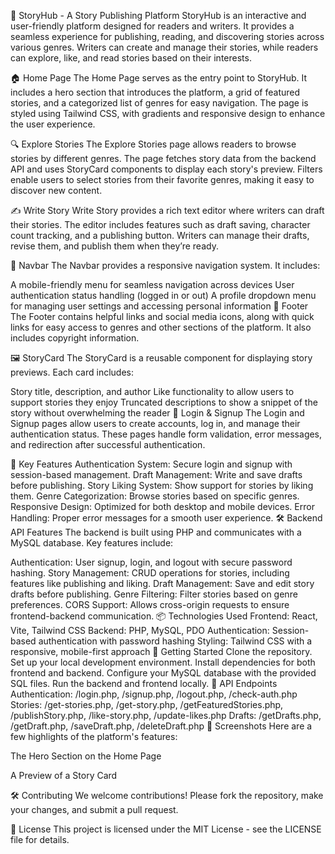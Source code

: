 📖 StoryHub - A Story Publishing Platform
StoryHub is an interactive and user-friendly platform designed for readers and writers. It provides a seamless experience for publishing, reading, and discovering stories across various genres. Writers can create and manage their stories, while readers can explore, like, and read stories based on their interests.

🏠 Home Page
The Home Page serves as the entry point to StoryHub. It includes a hero section that introduces the platform, a grid of featured stories, and a categorized list of genres for easy navigation. The page is styled using Tailwind CSS, with gradients and responsive design to enhance the user experience.

🔍 Explore Stories
The Explore Stories page allows readers to browse stories by different genres. The page fetches story data from the backend API and uses StoryCard components to display each story's preview. Filters enable users to select stories from their favorite genres, making it easy to discover new content.

✍️ Write Story
Write Story provides a rich text editor where writers can draft their stories. The editor includes features such as draft saving, character count tracking, and a publishing button. Writers can manage their drafts, revise them, and publish them when they’re ready.

🔗 Navbar
The Navbar provides a responsive navigation system. It includes:

A mobile-friendly menu for seamless navigation across devices
User authentication status handling (logged in or out)
A profile dropdown menu for managing user settings and accessing personal information
📱 Footer
The Footer contains helpful links and social media icons, along with quick links for easy access to genres and other sections of the platform. It also includes copyright information.

🖼️ StoryCard
The StoryCard is a reusable component for displaying story previews. Each card includes:

Story title, description, and author
Like functionality to allow users to support stories they enjoy
Truncated descriptions to show a snippet of the story without overwhelming the reader
🔐 Login & Signup
The Login and Signup pages allow users to create accounts, log in, and manage their authentication status. These pages handle form validation, error messages, and redirection after successful authentication.

🌟 Key Features
Authentication System: Secure login and signup with session-based management.
Draft Management: Write and save drafts before publishing.
Story Liking System: Show support for stories by liking them.
Genre Categorization: Browse stories based on specific genres.
Responsive Design: Optimized for both desktop and mobile devices.
Error Handling: Proper error messages for a smooth user experience.
🛠️ Backend API Features
The backend is built using PHP and communicates with a MySQL database. Key features include:

Authentication: User signup, login, and logout with secure password hashing.
Story Management: CRUD operations for stories, including features like publishing and liking.
Draft Management: Save and edit story drafts before publishing.
Genre Filtering: Filter stories based on genre preferences.
CORS Support: Allows cross-origin requests to ensure frontend-backend communication.
📦 Technologies Used
Frontend: React, Vite, Tailwind CSS
Backend: PHP, MySQL, PDO
Authentication: Session-based authentication with password hashing
Styling: Tailwind CSS with a responsive, mobile-first approach
🚀 Getting Started
Clone the repository.
Set up your local development environment.
Install dependencies for both frontend and backend.
Configure your MySQL database with the provided SQL files.
Run the backend and frontend locally.
📄 API Endpoints
Authentication: /login.php, /signup.php, /logout.php, /check-auth.php
Stories: /get-stories.php, /get-story.php, /getFeaturedStories.php, /publishStory.php, /like-story.php, /update-likes.php
Drafts: /getDrafts.php, /getDraft.php, /saveDraft.php, /deleteDraft.php
📱 Screenshots
Here are a few highlights of the platform's features:


The Hero Section on the Home Page


A Preview of a Story Card

🛠️ Contributing
We welcome contributions! Please fork the repository, make your changes, and submit a pull request.

📜 License
This project is licensed under the MIT License - see the LICENSE file for details.

